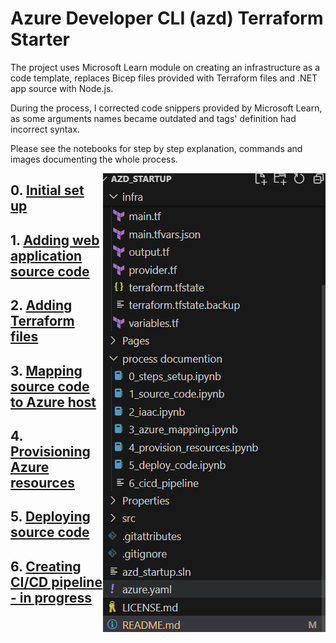 # Azure Developer CLI (azd) Terraform Starter


The project uses Microsoft Learn module on creating an infrastructure as a code template, replaces Bicep files provided with Terraform files and .NET app source with Node.js. 

During the process, I corrected code snippers provided by Microsoft Learn, as some arguments names became outdated and tags' definition had incorrect syntax. 

Please see the notebooks for step by step explanation, commands and images documenting the whole process.

<img align="right" alt="project file" src="image.png">

## 0. [Initial set up](0_steps_setup.ipynb)

## 1. [Adding web application source code](1_source_code.ipynb)

## 2. [Adding Terraform files](2_iaac.ipynb) 

## 3. [Mapping source code to Azure host](3_azure_mapping.ipynb)

## 4. [Provisioning Azure resources](4_provision_resources.ipynb)

## 5. [Deploying source code](5_deploy_code.ipynb)

## 6. [Creating CI/CD pipeline - in progress](6_cicd_pipeline)
